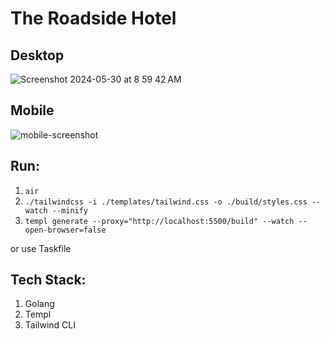 # The Roadside Hotel

## Desktop

![Screenshot 2024-05-30 at 8 59 42 AM](https://github.com/derpycoder/roadside-hotel/assets/25662120/73d9a63f-7299-49c6-b7b8-f4b13e1bf0ef)

## Mobile

![mobile-screenshot](https://github.com/derpycoder/roadside-hotel/assets/25662120/fa3b8000-0b8b-485f-810b-2cb418883e93)

## Run:

1. `air`
1. `./tailwindcss -i ./templates/tailwind.css -o ./build/styles.css --watch --minify`
1. `templ generate --proxy="http://localhost:5500/build" --watch --open-browser=false`

or use Taskfile

## Tech Stack:

1. Golang
2. Templ
3. Tailwind CLI
